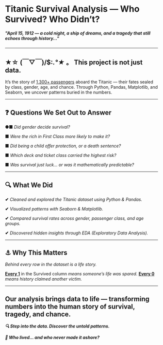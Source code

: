   #                                                              Titanic Survival Analysis — Who Survived? Who Didn’t?
#####                                       *"April 15, 1912 — a cold night, a ship of dreams, and a tragedy that still echoes through history…"*
_________________

## ★☆ **(￣▽￣)/$:*.°★* 。 This project is not just data.**
It’s the story of <ins>1,300+ passengers</ins> aboard the Titanic — their fates sealed by class, gender, age, and chance.
Through Python, Pandas, Matplotlib, and Seaborn, we uncover patterns buried in the numbers.
________________________

## ❓ **Questions We Set Out to Answer**

●■ *Did gender decide survival?*

■ *Were the rich in First Class more likely to make it?*

■ *Did being a child offer protection, or a death sentence?*

■ *Which deck and ticket class carried the highest risk?*

■ *Was survival just luck… or was it mathematically predictable?*
_____________________

## **🔍 What We Did**

**✔**  *Cleaned and explored the Titanic dataset using Python & Pandas.*

**✔** *Visualized patterns with Seaborn & Matplotlib.*

**✔** *Compared survival rates across gender, passenger class, and age groups.*

**✔** *Discovered hidden insights through EDA (Exploratory Data Analysis).*
____________________________

## **⚓ Why This Matters**

*Behind every row in the dataset is a life story.*

**<ins>Every 1</ins>** in the Survived column *means someone’s life was spared.*
**<ins>Every 0</ins>** *means history claimed another victim.*
________________

## **Our analysis brings data to life — transforming numbers into the human story of survival, tragedy, and chance.**

***🔍 Step into the data. Discover the untold patterns.***

***📍 Who lived… and who never made it ashore?***
